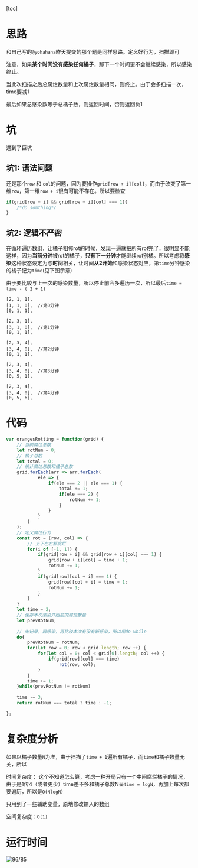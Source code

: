 [toc]



# 思路

和自己写的`@yohahaha`昨天提交的那个题是同样思路。定义好行为，扫描即可

注意，如果**某个时间没有感染任何橘子**，那下一个时间更不会继续感染，所以感染终止。

当此次扫描之后总腐烂数量和上次腐烂数量相同，则终止。由于会多扫描一次，time要减1

最后如果总感染数等于总橘子数，则返回时间，否则返回负1

# 坑

遇到了巨坑

## 坑1: 语法问题

还是那个`row` 和 `col`的问题，因为要操作`grid[row + i][col]`，而由于改变了第一维`row`，第一维`row + i`很有可能不存在。所以要检查

```javascript
if(grid[row + i] && grid[row + i][col] === 1){
    /*do somthing*/
}
```

## 坑2: 逻辑不严密

在循环遍历数组，让橘子相邻rot的时候，发现一遍就把所有rot完了，很明显不能这样，因为**当前分钟**被rot的橘子，**只有下一分钟**才能继续rot别橘。所以考虑将**感染**这种状态设定为与**时间**相关，让时间**从2开始**和感染状态对应，第`time`分钟感染的橘子记为`time`(见下图示意)

由于要比较与上一次的感染数量，所以停止前会多遍历一次，所以最后`time = time - ( 2 + 1)`

```
[2, 1, 1],
[1, 1, 0],  //第0分钟
[0, 1, 1],
```

```
[2, 3, 1],
[3, 1, 0],  //第1分钟
[0, 1, 1],
```

```
[2, 3, 4],
[3, 4, 0],	//第2分钟
[0, 1, 1],
```

```
[2, 3, 4],
[3, 4, 0],	//第3分钟
[0, 5, 1],
```

```
[2, 3, 4],
[3, 4, 0],	//第4分钟
[0, 5, 6],
```

# 代码

```javascript
var orangesRotting = function(grid) {
    // 当前腐烂总数
    let rotNum = 0;
    // 橘子总数
    let total = 0;
    // 统计腐烂总数和橘子总数
    grid.forEach(arr => arr.forEach(
            ele => {
                if(ele === 2 || ele === 1) {
                    total += 1;
                    if(ele === 2) {
                        rotNum += 1;
                    }
                }
            }
        )
    );
    // 定义腐烂行为
    const rot = (row, col) => {
        // 上下左右都腐烂
        for(i of [-1, 1]) {
            if(grid[row + i] && grid[row + i][col] === 1) {
                grid[row + i][col] = time + 1;
                rotNum += 1;
            }
            if(grid[row][col + i] === 1) {
                grid[row][col + i] = time + 1;
                rotNum += 1;
            }
        }
    }
    let time = 2;
    // 保存本次感染开始前的腐烂数量
    let prevRotNum;
	
    // 先记录，再感染，再比较本次有没有新感染，所以用do while
    do{
        prevRotNum = rotNum;
        for(let row = 0; row < grid.length; row ++) {
            for(let col = 0; col < grid[0].length; col ++) {
                if(grid[row][col] === time)
                    rot(row, col);
            }
        }
        time += 1;
    }while(prevRotNum != rotNum)
	
    time -= 3;
    return rotNum === total ? time : -1;

};
```

# 复杂度分析

如果以橘子数量`N`为准，由于扫描了`time + 1`遍所有橘子，而`time`和橘子数量无关，所以

时间复杂度： 这个不知道怎么算，考虑一种开局只有一个中间腐烂橘子的情况，由于是1传4（或者更少）time差不多和橘子总数N呈`time = logN`，再加上每次都要遍历，所以是`O(NlogN)`

只用到了一些辅助变量，原地修改输入的数组

空间复杂度：`O(1)`

# 运行时间

![96/85](C:\Users\Max\AppData\Roaming\Typora\typora-user-images\image-20200304114929600.png)